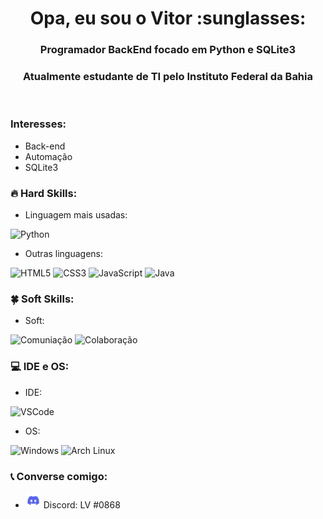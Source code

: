 <h1 align="center"> Opa, eu sou o Vitor :sunglasses:</h1>

<h3 align="center">Programador BackEnd focado em Python e SQLite3</h3>
<h3 align="center">Atualmente estudante de TI pelo Instituto Federal da Bahia</h3>

<br>

### Interesses:

- Back-end
- Automação 
- SQLite3

### 🔥 Hard Skills:

- Linguagem mais usadas:

![Python](https://img.shields.io/badge/Python-3776AB?style=for-the-badge&logo=python&logoColor=white)

- Outras linguagens:

![HTML5](https://img.shields.io/badge/HTML5-E34F26?style=for-the-badge&logo=html5&logoColor=white)
![CSS3](https://img.shields.io/badge/CSS3-1572B6?style=for-the-badge&logo=css3&logoColor=white)
![JavaScript](https://img.shields.io/badge/JavaScript-323330?style=for-the-badge&logo=javascript&logoColor=F7DF1E)
![Java](https://img.shields.io/badge/Java-ED8B00?style=for-the-badge&logo=java&logoColor=white)

### 🍀 Soft Skills:

- Soft:

![Comuniação](https://img.shields.io/badge/-Comunica%C3%A7%C3%A3o-DE00A5?style=flat-square&logo=&logoColor=ffffff)
![Colaboração](https://img.shields.io/badge/-Colabora%C3%A7%C3%A3o-4F0599?style=flat-square&logo=&logoColor=ffffff)

### 💻 IDE e OS:

- IDE:

![VSCode](http://img.shields.io/badge/-VS%20Code-007ACC?style=flat-square&logo=visual-studio-code&logoColor=ffffff)

- OS:

![Windows](http://img.shields.io/badge/-Windows-0078D6?style=flat-square&logo=windows&logoColor=ffffff)
![Arch Linux](https://img.shields.io/badge/Arch_Linux-1793D1?style=for-the-badge&logo=arch-linux&logoColor=white)

### 📞 Converse comigo:

- <a><img height="25" src="https://raw.githubusercontent.com/github/explore/80688e429a7d4ef2fca1e82350fe8e3517d3494d/topics/discord/discord.png"> Discord: LV #0868
